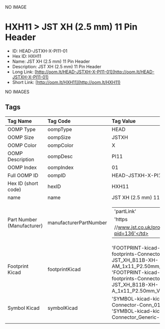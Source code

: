 


  
NO IMAGE  
# HXH11 > JST XH (2.5 mm) 11 Pin Header

- ID: HEAD-JSTXH-X-PI11-01
- Hex ID: HXH11
- Name: JST XH (2.5 mm) 11 Pin Header
- Description: JST XH (2.5 mm) 11 Pin Header
- Long Link: [http://oom.lt/HEAD-JSTXH-X-PI11-01](http://oom.lt/HEAD-JSTXH-X-PI11-01)
- Short Link: [http://oom.lt/HXH11](http://oom.lt/HXH11)
  
NO IMAGES  
## Tags
  

|Tag Name|Tag Code|Tag Value|
| :--- | :--- | :--- |
|OOMP Type|oompType|HEAD|
|OOMP Size|oompSize|JSTXH|
|OOMP Color|oompColor|X|
|OOMP Description|oompDesc|PI11|
|OOMP Index|oompIndex|01|
|Full OOMP ID|oompID|HEAD-JSTXH-X-PI11-01|
|Hex ID (short code)|hexID|HXH11|
|name|name|JST XH (2.5 mm) 11 Pin Header|
|Part Number (Manufacturer)|manufacturerPartNumber|<table><tr><td>'partLink'</td></tr><tr><td> 'https</td></tr><tr><td>//www.jst.co.uk/productSeries.php?pid=136'</td></tr></table>|
|Footprint Kicad|footprintKicad|'FOOTPRINT-kicad-kicad-footprints-Connector_JST-JST_XH_B11B-XH-AM_1x11_P2.50mm_Vertical', 'FOOTPRINT-kicad-kicad-footprints-Connector_JST-JST_XH_B11B-XH-A_1x11_P2.50mm_Vertical'|
|Symbol Kicad|symbolKicad|'SYMBOL-kicad-kicad-symbols-Connector-Conn_01x11_Male', 'SYMBOL-kicad-kicad-symbols-Connector_Generic-Conn_01x11'|
||||
